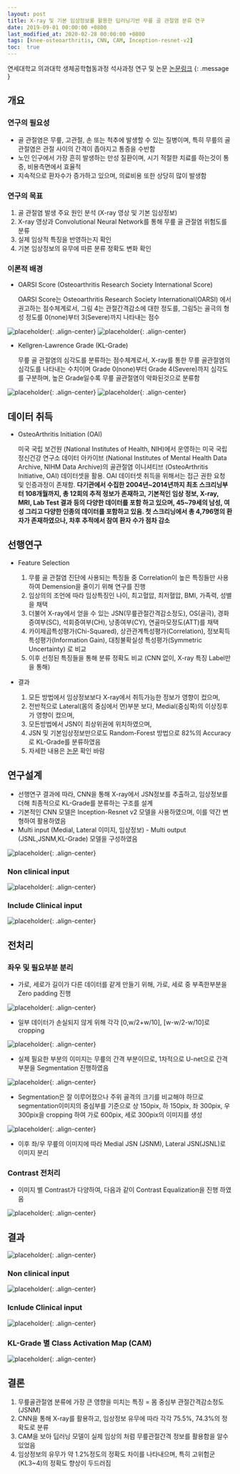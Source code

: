 ```yaml
---
layout: post
title: X-ray 및 기본 임상정보를 활용한 딥러닝기반 무릎 골 관절염 분류 연구
date: 2019-09-01 00:00:00 +0800
last_modified_at: 2020-02-28 00:00:00 +0800
tags: [knee-osteoarthritis, CNN, CAM, Inception-resnet-v2]
toc:  true
---
```


연세대학교 의과대학 생체공학협동과정 석사과정 연구 및 논문
[논문링크](https://library.yonsei.ac.kr/search/detail/CAT000001993919)
{: .message }
## 개요

### 연구의 필요성
- 골 관절염은 무릎, 고관절, 손 또는 척추에 발생할 수 있는 질병이며, 특히 무릎의 골 관절염은 관절 사이의 간격이 좁아지고 통증을 수반함
- 노인 인구에서 가장 흔히 발생하는 만성 질환이며, 시기 적절한 치료를 하는것이 통증, 비용측면에서 효율적
- 지속적으로 환자수가 증가하고 있으며, 의료비용 또한 상당히 많이 발생함

### 연구의 목표
1. 골 관절염 발생 주요 원인 분석 (X-ray 영상 및 기본 임상정보)
2. X-ray 영상과 Convolutional Neural Network를 통해 무릎 골 관절염 위험도를 분류
3. 실제 임상적 특징을 반영하는지 확인
4. 기본 임상정보의 유무에 따른 분류 정확도 변화 확인

### 이론적 배경
- OARSI Score (Osteoarthritis Research Society International Score)

  OARSI Score는 Osteoarthritis Research Society International(OARSI) 에서 권고하는 점수체계로서, 그림 4는 관절간격감소에 대한 정도를, 그림5는 골극의 형성 정도를 0(none)부터 3(Severe)까지 나타내는 점수

![placeholder](https://user-images.githubusercontent.com/82125326/138992468-96e6a4cf-c2bd-4d58-8001-b4d111276077.png "Large example image"){: .align-center}
![placeholder](https://user-images.githubusercontent.com/82125326/138992471-fefa706f-c916-4486-aa18-bb5f20f6f984.png "Large example image"){: .align-center}

- Kellgren-Lawrence Grade (KL-Grade)

  무릎 골 관절염의 심각도를 분류하는 점수체계로서, X-ray를 통한 무릎 골관절염의 심각도를 나타내는 수치이며 Grade 0(none)부터 Grade 4(Severe)까지 심각도를 구분하며, 높은 Grade일수록 무릎 골관절염이 악화된것으로 분류함
  
![placeholder](https://user-images.githubusercontent.com/82125326/138992346-d84ef06f-08d8-4be3-b9e4-bfbe24a73337.png "Large example image"){: .align-center}
![placeholder](https://user-images.githubusercontent.com/82125326/138992358-906f9029-74bd-43dc-8b31-7342763c6966.png "Large example image"){: .align-center}

## 데이터 취득 
- OsteoArthritis Initiation (OAI) 

  미국 국립 보건원 (National Institutes of Health, NIH)에서 운영하는 미국 국립 정신건강 연구소 데이터 아카이브 (National Institutes of Mental Health Data Archive, NIHM Data Archive)의 골관절염 이니셔티브 (OsteoArthritis Initiative, OAI) 데이터셋을 활용. OAI 데이터셋 취득을 위해서는 접근 권한 요청 및 인증과정이 존재함. **다기관에서 수집한 2004년~2014년까지 최초 스크리닝부터 108개월까지, 총 12회의 추적 정보가 존재하고, 기본적인 임상 정보, X-ray, MRI, Lab Test 결과 등의 다양한 데이터를 포함 하고 있으며, 45~79세의 남성, 여성 그리고 다양한 인종의 데이터를 포함하고 있음. 첫 스크리닝에서 총 4,796명의 환자가 존재하였으나, 차후 추적에서 참여 환자 수가 점차 감소**

## 선행연구
- Feature Selection

  1. 무릎 골 관절염 진단에 사용되는 특징들 중 Correlation이 높은 특징들만 사용하여 Demension을 줄이기 위해 연구를 진행 
  2. 임상의의 조언에 따라 임상특징인 나이, 최고혈압, 최저혈압, BMI, 가족력, 성별을 채택
  3. 더불어 X-ray에서 얻을 수 있는 JSN(무릎관절간격감소정도), OS(골극), 경화증여부(SC), 석회증여부(CH), 낭종여부(CY), 연골마모정도(ATT)를 채택
  4. 카이제곱특성평가(Chi-Squared), 상관관계특성평가(Correlation), 정보획득 특성평가(Information Gain), 대칭불확실성 특성평가(Symmetric Uncertainty) 로 비교
  5. 이후 선정된 특징들을 통해 분류 정확도 비교 (CNN 없이, X-ray 특징 Label만을 통해)

- 결과

  1. 모든 방법에서 임상정보보다 X-ray에서 취득가능한 정보가 영향이 컸으며,
  2. 전반적으로 Lateral(몸의 중심에서 먼)부분 보다, Medial(중심쪽)의 이상징후가 영향이 컸으며,
  3. 모든방법에서 JSN이 최상위권에 위치하였으며,
  4. JSN 및 기본임상정보만으로도 Random-Forest 방법으로 82%의 Accuracy로 KL-Grade를 분류하였음
  5. 자세한 내용은 [논문](https://ir.ymlib.yonsei.ac.kr/handle/22282913/179009) 확인 바람

## 연구설계
- 선행연구 결과에 따라, CNN을 통해 X-ray에서 JSN정보를 추출하고, 임상정보를 더해 최종적으로 KL-Grade를 분류하는 구조를 설계
- 기본적인 CNN 모델은 Inception-Resnet v2 모델을 사용하였으며, 이를 약간 변형하여 활용하였음
- Multi input (Medial, Lateral 이미지, 임상정보) - Multi output (JSNL,JSNM,KL-Grade) 모델을 구성하였음

![placeholder](https://user-images.githubusercontent.com/82125326/141040509-6c45efb5-3c63-4190-9710-29e388ef85a6.png "Large example image"){: .align-center}

### Non clinical input
![placeholder](https://user-images.githubusercontent.com/82125326/141040350-2a83498b-255b-4a85-94f9-badfc5ed2a2a.png "Large example image"){: .align-center}

### Include Clinical input
![placeholder](https://user-images.githubusercontent.com/82125326/141040359-2a77d144-7c31-479a-b74c-4c33f1b7398c.png "Large example image"){: .align-center}


## 전처리

### 좌우 및 필요부분 분리
- 가로, 세로가 길이가 다른 데이터를 같게 만들기 위해, 가로, 세로 중 부족한부분을 Zero padding 진행 

![placeholder](https://user-images.githubusercontent.com/82125326/141220621-edd284cb-9209-44ec-9896-034d71c8d870.png "Large example image"){: .align-center}
- 일부 데이터가 손실되지 않게 위해 각각 [0,w/2+w/10], [w-w/2-w/10]로 cropping

![placeholder](https://user-images.githubusercontent.com/82125326/141220712-db70aedf-fe10-4f7b-9255-f6585616bfab.png "Large example image"){: .align-center}
- 실제 필요한 부분의 이미지는 무릎의 간격 부분이므로, 1차적으로 U-net으로 간격부분을 Segmentation 진행하였음

![placeholder](https://user-images.githubusercontent.com/82125326/141220889-ade86cea-af40-4598-8812-24ff997382f0.png  "Large example image"){: .align-center}
- Segmentation은 잘 이루어졌으나 주위 골격의 크기를 비교해야 하므로 segmentation이미지의 중심부를 기준으로 상 150pix, 하 150pix, 좌 300pix, 우 300pix을 cropping 하여 가로 600pix, 세로 300pix의 이미지를 생성

![placeholder](https://user-images.githubusercontent.com/82125326/141220982-5f4ef58b-0323-4a95-8740-fed0934e03bf.png "Large example image"){: .align-center}
- 이후 좌/우 무릎의 이미지에 따라 Medial JSN (JSNM), Lateral JSN(JSNL)로 이미지 분리


### Contrast 전처리
- 이미지 별 Contrast가 다양하여, 다음과 같이 Contrast Equalization을 진행 하였음

![placeholder](https://user-images.githubusercontent.com/82125326/141221268-0568b1c2-cdf2-4ada-b0a1-0883ada5b572.png "Large example image"){: .align-center}

## 결과

![placeholder](https://user-images.githubusercontent.com/82125326/141229392-39f8505a-c0f6-40cf-9c87-d3624dbbb467.png "Large example image"){: .align-center}

### Non clinical input

![placeholder](https://user-images.githubusercontent.com/82125326/141040752-d7020f3b-2781-4e94-8cd6-1a7495e85233.png "Large example image"){: .align-center}

### Icnlude Clinical input

![placeholder](https://user-images.githubusercontent.com/82125326/141040768-89df59de-8d48-400a-ab66-128d1c278a0f.png "Large example image"){: .align-center}

### KL-Grade 별 Class Activation Map (CAM)

![placeholder](https://user-images.githubusercontent.com/82125326/141229087-4cb5d650-9f99-4e9b-b446-5676d7130217.png "Medium example image"){: .align-center}

## 결론
1. 무릎골관절염 분류에 가장 큰 영향을 미치는 특징 = 몸 중심부 관절간격감소정도(JSNM)
2. CNN을 통해 X-ray를 활용하고, 임상정보 유무에 따라 각각 75.5%, 74.3%의 정확도로 분류
3. CAM을 보아 딥러닝 모델이 실제 임상의 처럼 무릎관절간격 정보를 활용함을 알수 있었음
4. 임상정보의 유무가 약 1.2%정도의 정확도 차이를 나타내으며, 특히 고위험군(KL3~4)의 정확도 향상이 두드러짐
